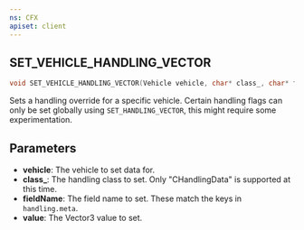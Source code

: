 ```yaml
---
ns: CFX
apiset: client
---
```

## SET_VEHICLE_HANDLING_VECTOR

```c
void SET_VEHICLE_HANDLING_VECTOR(Vehicle vehicle, char* class_, char* fieldName, Vector3 value);
```

Sets a handling override for a specific vehicle. Certain handling flags can only be set globally using `SET_HANDLING_VECTOR`, this might require some experimentation.

## Parameters
* **vehicle**: The vehicle to set data for.
* **class_**: The handling class to set. Only "CHandlingData" is supported at this time.
* **fieldName**: The field name to set. These match the keys in `handling.meta`.
* **value**: The Vector3 value to set.

